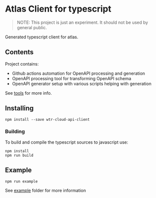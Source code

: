 #  Atlas Client for typescript

> NOTE: This project is just an experiment. It should not be used by general public.

Generated typescript client for atlas.

## Contents

Project contains:

- Github actions automation for OpenAPI processing and generation
- OpenAPI processing tool for transforming OpenAPI schema
- OpenAPI generator setup with various scripts helping with generation

See [tools](./tools) for more info.

## Installing 

```
npm install --save wtr-cloud-api-client
```

### Building

To build and compile the typescript sources to javascript use:
```
npm install
npm run build
```

## Example

```
npm run example
```

See [example](./example) folder for more information
